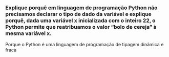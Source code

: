 ### Explique porquê em linguagem de programação Python não precisamos declarar o tipo de dado da variável e explique porquê, dada uma variável x inicializada com o inteiro 22, o Python permite que reatribuamos o valor “bolo de cereja” à mesma variável x.

Porque o Python é uma linguagem de programação de tipagem dinâmica e fraca